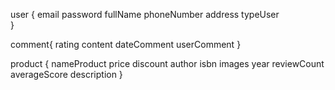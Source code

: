 user {
    email
	password
	fullName
	phoneNumber
	address
	typeUser	
}

comment{
	rating
	content
	dateComment
	userComment
}

product {
	nameProduct
	price
	discount
	author
	isbn
	images
	year
	reviewCount
	averageScore
	description
}